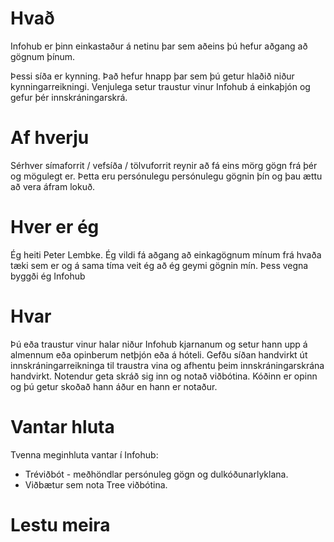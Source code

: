 # Hvað
Infohub er þinn einkastaður á netinu þar sem aðeins þú hefur aðgang að gögnum þínum.

Þessi síða er kynning. Það hefur hnapp þar sem þú getur hlaðið niður kynningarreikningi. Venjulega setur traustur vinur Infohub á einkaþjón og gefur þér innskráningarskrá.

# Af hverju
Sérhver símaforrit / vefsíða / tölvuforrit reynir að fá eins mörg gögn frá þér og mögulegt er. Þetta eru persónulegu persónulegu gögnin þín og þau ættu að vera áfram lokuð.

# Hver er ég
Ég heiti Peter Lembke. Ég vildi fá aðgang að einkagögnum mínum frá hvaða tæki sem er og á sama tíma veit ég að ég geymi gögnin mín. Þess vegna byggði ég Infohub

# Hvar
Þú eða traustur vinur halar niður Infohub kjarnanum og setur hann upp á almennum eða opinberum netþjón eða á hóteli. Gefðu síðan handvirkt út innskráningarreikninga til traustra vina og afhentu þeim innskráningarskrána handvirkt. Notendur geta skráð sig inn og notað viðbótina. Kóðinn er opinn og þú getur skoðað hann áður en hann er notaður.

# Vantar hluta
Tvenna meginhluta vantar í Infohub:

* Tréviðbót - meðhöndlar persónuleg gögn og dulkóðunarlyklana.
* Viðbætur sem nota Tree viðbótina.

# Lestu meira
